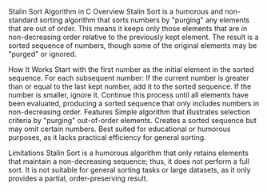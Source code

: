 Stalin Sort Algorithm in C
Overview
Stalin Sort is a humorous and non-standard sorting algorithm that sorts numbers by "purging" any elements that are out of order. This means it keeps only those elements that are in non-decreasing order relative to the previously kept element. The result is a sorted sequence of numbers, though some of the original elements may be "purged" or ignored.

How It Works
Start with the first number as the initial element in the sorted sequence.
For each subsequent number:
If the current number is greater than or equal to the last kept number, add it to the sorted sequence.
If the number is smaller, ignore it.
Continue this process until all elements have been evaluated, producing a sorted sequence that only includes numbers in non-decreasing order.
Features
Simple algorithm that illustrates selection criteria by "purging" out-of-order elements.
Creates a sorted sequence but may omit certain numbers.
Best suited for educational or humorous purposes, as it lacks practical efficiency for general sorting.

Limitations
Stalin Sort is a humorous algorithm that only retains elements that maintain a non-decreasing sequence; thus, it does not perform a full sort.
It is not suitable for general sorting tasks or large datasets, as it only provides a partial, order-preserving result.